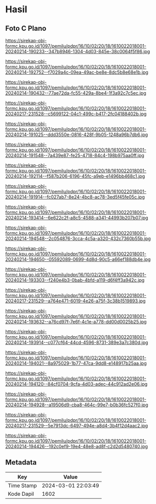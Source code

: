 # Hasil

## Foto C Plano

https://sirekap-obj-formc.kpu.go.id/1097/pemilu/pdpr/16/10/02/20/18/1610022018001-20240214-190233--347b8946-1304-4d03-845e-38c0064f5f86.jpg

https://sirekap-obj-formc.kpu.go.id/1097/pemilu/pdpr/16/10/02/20/18/1610022018001-20240214-192752--f7029a4c-09ea-49ac-be8e-8dc5b8e68e1b.jpg

https://sirekap-obj-formc.kpu.go.id/1097/pemilu/pdpr/16/10/02/20/18/1610022018001-20240214-190432--77ae72da-fc55-429a-8be4-1f3a92c7c5ec.jpg

https://sirekap-obj-formc.kpu.go.id/1097/pemilu/pdpr/16/10/02/20/18/1610022018001-20240217-231528--c5699122-04c1-499c-b417-2fc04188402b.jpg

https://sirekap-obj-formc.kpu.go.id/1097/pemilu/pdpr/16/10/02/20/18/1610022018001-20240214-191025--ddd3550e-0816-428f-9b05-1248a96b7db6.jpg

https://sirekap-obj-formc.kpu.go.id/1097/pemilu/pdpr/16/10/02/20/18/1610022018001-20240214-191548--7a439e87-fe25-4718-84c4-198b975aa0ff.jpg

https://sirekap-obj-formc.kpu.go.id/1097/pemilu/pdpr/16/10/02/20/18/1610022018001-20240214-192114--f587b206-6196-45fc-a9eb-e1496bb468c1.jpg

https://sirekap-obj-formc.kpu.go.id/1097/pemilu/pdpr/16/10/02/20/18/1610022018001-20240214-191914--fc027ab7-8e24-4bc8-ac78-3ed5f45fe05c.jpg

https://sirekap-obj-formc.kpu.go.id/1097/pemilu/pdpr/16/10/02/20/18/1610022018001-20240214-193414--6e622c2f-a8c5-4588-a341-44993b207b07.jpg

https://sirekap-obj-formc.kpu.go.id/1097/pemilu/pdpr/16/10/02/20/18/1610022018001-20240214-194548--2c054876-3cca-4c5a-a320-432c7360b55b.jpg

https://sirekap-obj-formc.kpu.go.id/1097/pemilu/pdpr/16/10/02/20/18/1610022018001-20240214-194650--05592089-0699-4d8d-90c5-a66ef188db4e.jpg

https://sirekap-obj-formc.kpu.go.id/1097/pemilu/pdpr/16/10/02/20/18/1610022018001-20240214-193303--f240e4b3-0bab-4bfd-a119-d6f4ff3a942c.jpg

https://sirekap-obj-formc.kpu.go.id/1097/pemilu/pdpr/16/10/02/20/18/1610022018001-20240217-231529--a764e471-6019-4e26-a75f-3c38b1519893.jpg

https://sirekap-obj-formc.kpu.go.id/1097/pemilu/pdpr/16/10/02/20/18/1610022018001-20240214-193632--a76cd97f-7e6f-4c1e-a778-dd00d0025b25.jpg

https://sirekap-obj-formc.kpu.go.id/1097/pemilu/pdpr/16/10/02/20/18/1610022018001-20240214-193914--c077cf64-44cd-4596-8731-389e3a7c380d.jpg

https://sirekap-obj-formc.kpu.go.id/1097/pemilu/pdpr/16/10/02/20/18/1610022018001-20240214-194021--8a975029-1b77-47ca-9dd8-e148917b25aa.jpg

https://sirekap-obj-formc.kpu.go.id/1097/pemilu/pdpr/16/10/02/20/18/1610022018001-20240214-194120--84cf0704-9cfa-4d03-adec-44c912ad2e06.jpg

https://sirekap-obj-formc.kpu.go.id/1097/pemilu/pdpr/16/10/02/20/18/1610022018001-20240214-194928--a19506d9-cba8-464c-99e7-b0b36fc527f0.jpg

https://sirekap-obj-formc.kpu.go.id/1097/pemilu/pdpr/16/10/02/20/18/1610022018001-20240217-231529--5e7913dc-6497-494e-a8d4-3b4f12d4aac2.jpg

https://sirekap-obj-formc.kpu.go.id/1097/pemilu/pdpr/16/10/02/20/18/1610022018001-20240214-194426--192c0ef9-19e4-48e8-ad8f-c2d2d5480740.jpg


## Metadata

| Key        | Value               |
| ---------- | ------------------- |
| Time Stamp | 2024-03-01 22:03:49 |
| Kode Dapil | 1602                |



